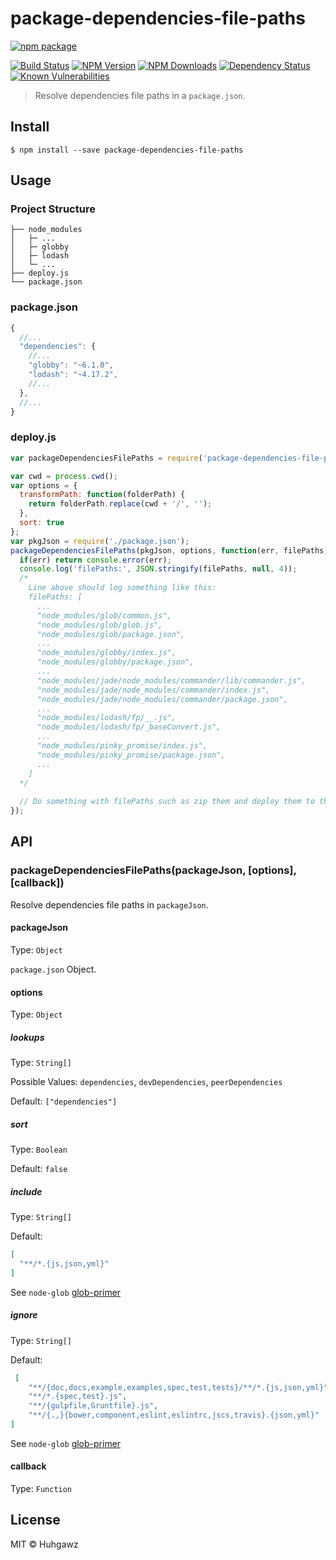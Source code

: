 # package-dependencies-file-paths

[![npm package](https://nodei.co/npm/package-dependencies-file-paths.png?downloads=true&downloadRank=true&stars=true)](https://nodei.co/npm/package-dependencies-file-paths/)

[![Build Status](https://travis-ci.org/huhgawz/package-dependencies-file-paths.svg?branch=master)](https://travis-ci.org/huhgawz/package-dependencies-file-paths)
[![NPM Version](http://img.shields.io/npm/v/package-dependencies-file-paths.svg?style=flat)](https://www.npmjs.org/package/package-dependencies-file-paths)
[![NPM Downloads](https://img.shields.io/npm/dm/package-dependencies-file-paths.svg?style=flat)](https://www.npmjs.org/package/package-dependencies-file-paths)
[![Dependency Status](https://img.shields.io/david/huhgawz/package-dependencies-file-paths.svg?style=flat-square)](https://david-dm.org/huhgawz/package-dependencies-file-paths)
[![Known Vulnerabilities](https://snyk.io/test/npm/package-dependencies-file-paths/badge.svg?style=flat-square)](https://snyk.io/test/npm/package-dependencies-file-paths)

> Resolve dependencies file paths in a `package.json`.

## Install

```
$ npm install --save package-dependencies-file-paths
```

## Usage

### Project Structure

```
├── node_modules
│   ├─ ...
│   ├─ globby
│   ├─ lodash
│   └─ ...
├── deploy.js
└── package.json
```

### package.json

```js
{
  //...
  "dependencies": {
    //...
    "globby": "~6.1.0",
    "lodash": "~4.17.2",
    //...
  },
  //...
}
```

### deploy.js

```js
var packageDependenciesFilePaths = require('package-dependencies-file-paths');

var cwd = process.cwd();
var options = {
  transformPath: function(folderPath) {
    return folderPath.replace(cwd + '/', '');
  },
  sort: true
};
var pkgJson = require('./package.json');
packageDependenciesFilePaths(pkgJson, options, function(err, filePaths) {
  if(err) return console.error(err);
  console.log('filePaths:', JSON.stringify(filePaths, null, 4));
  /*
    Line above should log something like this:
    filePaths: [
      ...
      "node_modules/glob/common.js",
      "node_modules/glob/glob.js",
      "node_modules/glob/package.json",
      ...
      "node_modules/globby/index.js",
      "node_modules/globby/package.json",
      ...
      "node_modules/jade/node_modules/commander/lib/commander.js",
      "node_modules/jade/node_modules/commander/index.js",
      "node_modules/jade/node_modules/commander/package.json",
      ...
      "node_modules/lodash/fp/__.js",
      "node_modules/lodash/fp/_baseConvert.js",
      ...
      "node_modules/pinky_promise/index.js",
      "node_modules/pinky_promise/package.json",
      ...
    ]
  */
  
  // Do something with filePaths such as zip them and deploy them to the cloud
});
```

## API

### packageDependenciesFilePaths(packageJson, [options], [callback])

Resolve dependencies file paths in `packageJson`.

#### packageJson

Type: `Object`

`package.json` Object.

#### options

Type: `Object`

##### lookups

Type: `String[]`

Possible Values: `dependencies`, `devDependencies`, `peerDependencies`

Default: `["dependencies"]`

##### sort

Type: `Boolean`

Default: `false`

##### include

Type: `String[]`

Default:

```json
[
  "**/*.{js,json,yml}"
]
```

See `node-glob` [glob-primer](https://github.com/isaacs/node-glob#glob-primer)

##### ignore

Type: `String[]`

Default:

```json
 [
    "**/{doc,docs,example,examples,spec,test,tests}/**/*.{js,json,yml}",
    "**/*.{spec,test}.js",
    "**/{gulpfile,Gruntfile}.js",
    "**/{.,}{bower,component,eslint,eslintrc,jscs,travis}.{json,yml}"
]
```
See `node-glob` [glob-primer](https://github.com/isaacs/node-glob#glob-primer)

#### callback

Type: `Function`

## License

MIT © Huhgawz
